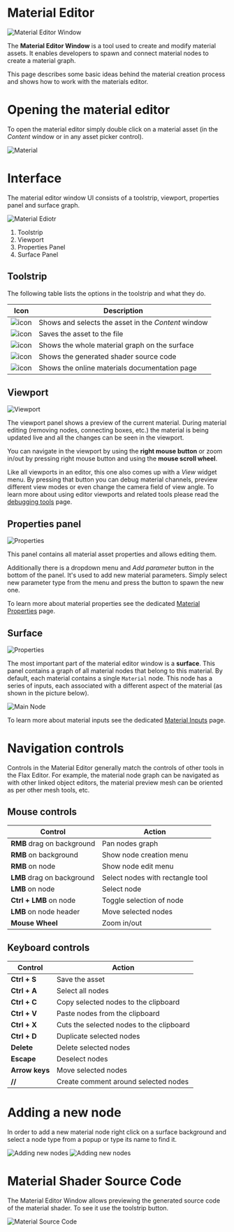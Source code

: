 # Material Editor

![Material Editor Window](../media/sample-material.jpg)

The **Material Editor Window** is a tool used to create and modify material assets. It enables developers to spawn and connect material nodes to create a material graph.

This page describes some basic ideas behind the material creation process and shows how to work with the materials editor.

# Opening the material editor

To open the material editor simply double click on a material asset (in the *Content* window or in any asset picker control).

![Material](../media/my-material.png)

# Interface

The material editor window UI consists of a toolstrip, viewport, properties panel and surface graph.

![Material Ediotr](../media/material-editor-ui.jpg)

1. Toolstrip
2. Viewport
3. Properties Panel
4. Surface Panel

## Toolstrip

The following table lists the options in the toolstrip and what they do.

| Icon | Description |
|--------|--------|
| ![icon](../media/material-editor-ui-toolstrip-1.png) | Shows and selects the asset in the *Content* window |
| ![icon](../media/material-editor-ui-toolstrip-2.png) | Saves the asset to the file |
| ![icon](../media/material-editor-ui-toolstrip-3.png) | Shows the whole material graph on the surface |
| ![icon](media/material-editor-ui-toolstrip-4.png) | Shows the generated shader source code |
| ![icon](media/material-editor-ui-toolstrip-5.png) | Shows the online materials documentation page |

## Viewport

![Viewport](../media/viewport.png)

The viewport panel shows a preview of the current material. During material editing (removing nodes, connecting boxes, etc.) the material is being updated live and all the changes can be seen in the viewport.

You can navigate in the viewport by using the **right mouse button** or zoom in/out by pressing right mouse button and using the **mouse scroll wheel**.

Like all viewports in an editor, this one also comes up with a *View* widget menu. By pressing that button you can debug material channels, preview different view modes or even change the camera field of view angle. To learn more about using editor viewports and related tools please read the [debugging tools](../../debugging-tools/index.md) page.

## Properties panel

![Properties](../media/material-properties.jpg)

This panel contains all material asset properties and allows editing them.

Additionally there is a dropdown menu and *Add parameter* button in the bottom of the panel. It's used to add new material parameters. Simply select new parameter type from the menu and press the button to spawn the new one.

To learn more about material properties see the dedicated [Material Properties](../material-properties/index.md) page.

## Surface

![Properties](../media/material-surface.png)

The most important part of the material editor window is a **surface**. This panel contains a graph of all material nodes that belong to this material. By default, each material contains a single `Material` node. This node has a series of inputs, each associated with a different aspect of the material (as shown in the picture below).

![Main Node](../media/main_node.png)

To learn more about material inputs see the dedicated [Material Inputs](../material-inputs.md) page.

# Navigation controls

Controls in the Material Editor generally match the controls of other tools in the Flax Editor. For example, the material node graph can be navigated as with other linked object editors, the material preview mesh can be oriented as per other mesh tools, etc.

## Mouse controls

| Control | Action |
|--------|--------|
| **RMB** drag on background | Pan nodes graph  |
| **RMB** on background | Show node creation menu |
| **RMB** on node | Show node edit menu |
| **LMB** drag on background | Select nodes with rectangle tool |
| **LMB** on node | Select node |
| **Ctrl + LMB** on node | Toggle selection of node |
| **LMB** on node header | Move selected nodes |
| **Mouse Wheel** | Zoom in/out |

## Keyboard controls

| Control | Action |
|--------|--------|
| **Ctrl + S** | Save the asset |
| **Ctrl + A** | Select all nodes |
| **Ctrl + C** | Copy selected nodes to the clipboard |
| **Ctrl + V** | Paste nodes from the clipboard |
| **Ctrl + X** | Cuts the selected nodes to the clipboard |
| **Ctrl + D** | Duplicate selected nodes |
| **Delete** | Delete selected nodes |
| **Escape** | Deselect nodes |
| **Arrow keys** | Move selected nodes |
| **//** | Create comment around selected nodes |

# Adding a new node

In order to add a new material node right click on a surface background and select a node type from a popup or type its name to find it.

![Adding new nodes](../media/material-context-menu-1.png)
![Adding new nodes](../media/material-context-menu-2.png)

# Material Shader Source Code

The Material Editor Window allows previewing the generated source code of the material shader. To see it use the toolstrip button.

![Material Source Code](media/material-source-code.png)

